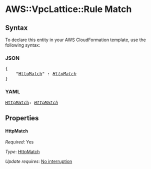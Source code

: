 # AWS::VpcLattice::Rule Match

## Syntax

To declare this entity in your AWS CloudFormation template, use the following syntax:

### JSON

<pre>
{
    "<a href="#httpmatch" title="HttpMatch">HttpMatch</a>" : <i><a href="httpmatch.md">HttpMatch</a></i>
}
</pre>

### YAML

<pre>
<a href="#httpmatch" title="HttpMatch">HttpMatch</a>: <i><a href="httpmatch.md">HttpMatch</a></i>
</pre>

## Properties

#### HttpMatch

_Required_: Yes

_Type_: <a href="httpmatch.md">HttpMatch</a>

_Update requires_: [No interruption](https://docs.aws.amazon.com/AWSCloudFormation/latest/UserGuide/using-cfn-updating-stacks-update-behaviors.html#update-no-interrupt)

